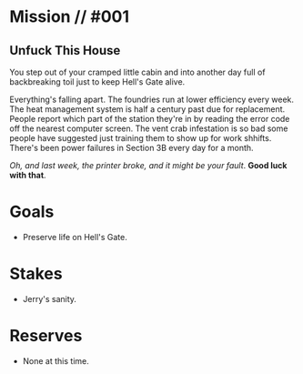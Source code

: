 # Mission // #001
## Unfuck This House
You step out of your cramped little cabin and into another day full of backbreaking toil just to keep Hell's Gate alive.

Everything's falling apart. The foundries run at lower efficiency every week. The heat management system is half a century past due for replacement.
People report which part of the station they're in by reading the error code off the nearest computer screen. The vent crab infestation is so bad some people have suggested just training them to show up for work shhifts.
There's been power failures in Section 3B every day for a month.

_Oh, and last week, the printer broke, and it might be your fault_. **Good luck with that**.
# Goals
- Preserve life on Hell's Gate.
# Stakes
- Jerry's sanity.

# Reserves
- None at this time.
